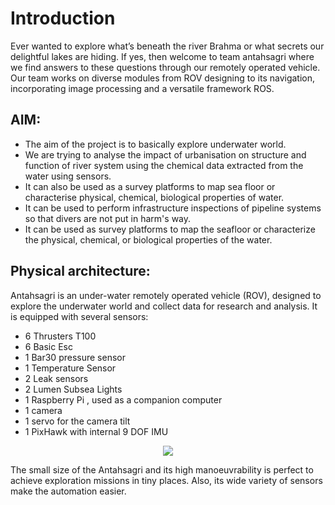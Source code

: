 # Introduction

Ever wanted to explore what’s beneath the river Brahma or what secrets our delightful lakes are hiding. If yes, then welcome to team antahsagri where we find answers to these questions through our remotely operated vehicle. Our team works on diverse modules from ROV designing to its navigation, incorporating image processing and a versatile framework ROS.


## AIM:

- The aim of the project is to basically explore underwater world.
- We are trying to analyse the impact of urbanisation on structure and function of river system using the chemical data extracted from the water using sensors.
- It can also be used as a survey platforms to map sea floor or characterise physical, chemical, biological properties of water.
- It can be used to perform infrastructure inspections of pipeline systems so that divers are not put in harm's way.
- It can be used as survey platforms to map the seafloor or characterize the physical, chemical, or biological properties of the water.

## Physical architecture:

Antahsagri  is an under-water remotely operated vehicle (ROV), designed to explore the underwater world and collect data for research and analysis. It is equipped with several sensors:

- 6 Thrusters T100
- 6 Basic Esc
- 1 Bar30 pressure sensor
- 1 Temperature Sensor
- 2 Leak sensors
- 2 Lumen Subsea Lights
- 1 Raspberry Pi , used as a companion computer
- 1 camera
- 1 servo for the camera tilt
- 1 PixHawk with internal 9 DOF IMU
<p align="center">
  <img src="https://scontent.fixr1-1.fna.fbcdn.net/v/t1.0-0/p180x540/87168843_1406226076246389_6672358876907569152_o.jpg?_nc_cat=101&_nc_sid=110474&_nc_ohc=IAyL5wX5IqkAX9X6gN0&_nc_ht=scontent.fixr1-1.fna&_nc_tp=6&oh=833e10a8637677822bc62130d7015098&oe=5F320F34">
</p>


The small size of the Antahsagri and its high manoeuvrability is perfect to achieve exploration missions in tiny places. Also, its wide variety of sensors make the automation easier.

